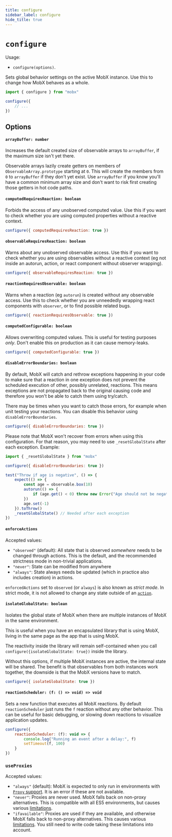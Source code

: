 ```yaml
---
title: configure
sidebar_label: configure
hide_title: true
---
```


# `configure`

Usage:

-   `configure(options)`.

Sets global behavior settings on the active MobX instance. Use this to change how MobX behaves as a whole.

```javascript
import { configure } from "mobx"

configure({
    // ...
})
```

## Options

#### `arrayBuffer: number`

Increases the default created size of observable arrays to `arrayBuffer`, if the maximum size isn't yet there.

Observable arrays lazily create getters on members of `ObservableArray.prototype` starting at `0`.
This will create the members from `0` to `arrayBuffer` if they don't yet exist.
Use `arrayBuffer` if you know you'll have a common minimum array size and don't want to risk first creating those getters in hot code paths.

#### `computedRequiresReaction: boolean`

Forbids the access of any unobserved computed value.
Use this if you want to check whether you are using computed properties without a reactive context.

```javascript
configure({ computedRequiresReaction: true })
```

#### `observableRequiresReaction: boolean`

Warns about any unobserved observable access.
Use this if you want to check whether you are using observables without a reactive context (eg not inside an autorun, action, or react component without observer wrapping).

```javascript
configure({ observableRequiresReaction: true })
```

#### `reactionRequiresObservable: boolean`

Warns when a reaction (eg `autorun`) is created without any observable access.
Use this to check whether you are unneededly wrapping react components with `observer`, or to find possible related bugs.

```javascript
configure({ reactionRequiresObservable: true })
```

#### `computedConfigurable: boolean`

Allows overwriting computed values. This is useful for testing purposes _only_. Don't enable this on production as it can cause memory-leaks.

```javascript
configure({ computedConfigurable: true })
```

#### `disableErrorBoundaries: boolean`

By default, MobX will catch and rethrow exceptions happening in your code to make sure that a reaction in one exception does not prevent the scheduled execution of other, possibly unrelated, reactions. This means exceptions are not propagated back to the original causing code and therefore you won't be able to catch them using try/catch.

There may be times when you want to catch those errors, for example when unit testing your reactions. You can disable this behavior using `disableErrorBoundaries`.

```javascript
configure({ disableErrorBoundaries: true })
```

Please note that MobX won't recover from errors when using this configuration. For that reason, you may need to use `_resetGlobalState` after each exception. Example:

```js
import { _resetGlobalState } from "mobx"

configure({ disableErrorBoundaries: true })

test("Throw if age is negative", () => {
    expect(() => {
        const age = observable.box(10)
        autorun(() => {
            if (age.get() < 0) throw new Error("Age should not be negative")
        })
        age.set(-1)
    }).toThrow()
    _resetGlobalState() // Needed after each exception
})
```

#### `enforceActions`

Accepted values:

-   `"observed"` (default): All state that is observed _somewhere_ needs to be changed through actions. This is the default, and the recommended strictness mode in non-trivial applications.
-   `"never"`: State can be modified from anywhere
-   `"always"`: State always needs be updated (which in practice also includes creation) in actions.

`enforcedActions` set to `observed` (or `always`) is also known as _strict mode_. In strict mode, it is not allowed to change any state outside of an [`action`](action.md).

#### `isolateGlobalState: boolean`

Isolates the global state of MobX when there are multiple instances of MobX in the same environment.

This is useful when you have an encapsulated library that is using MobX, living in the same page as the app that is using MobX.

The reactivity inside the library will remain self-contained when you call `configure({isolateGlobalState: true})` inside the library.

Without this options, if multiple MobX instances are active, the internal state will be shared. The benefit is that observables from both instances work together, the downside is that the MobX versions have to match.

```javascript
configure({ isolateGlobalState: true })
```

#### `reactionScheduler: (f: () => void) => void`

Sets a new function that executes all MobX reactions.
By default `reactionScheduler` just runs the `f` reaction without any other behavior.
This can be useful for basic debugging, or slowing down reactions to visualize application updates.

```javascript
configure({
    reactionScheduler: (f): void => {
        console.log("Running an event after a delay:", f)
        setTimeout(f, 100)
    }
})
```

### `useProxies`

Accepted values:

-   `"always"` (default): MobX is expected to only run in environments with [`Proxy` support](https://developer.mozilla.org/en-US/docs/Web/JavaScript/Reference/Global_Objects/Proxy). It is an error if these are not available.
-   `"never"`: Proxies are never used. MobX falls back on non-proxy alternatives. This is compatible with all ES5 environments, but causes various [limitations](../best/limitations-without-proxies.md).
-   `"ifavailable"`: Proxies are used if they are available, and otherwise MobX falls back to non-proxy alternatives. This causes various [limitations](../best/limitations-without-proxies.md). You still need to write code taking these limitations into account.
